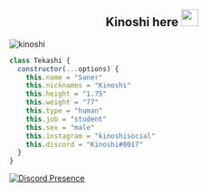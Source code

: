 <h2 align="center">Kinoshi here <img src="https://raw.githubusercontent.com/iampavangandhi/iampavangandhi/master/gifs/Hi.gif" width="30px"> </h2>

  <img src="https://komarev.com/ghpvc/?username=tekashix0s&label=Ziyaretçi%20Sayısı&color=552b75" alt="kinoshi" />
  
```js
class Tekashi {
  constructor(...options) {
    this.name = "Saner"
    this.nicknames = "Kinoshi"
    this.height = "1.75"
    this.weight = "77"
    this.type = "human"
    this.job = "student"
    this.sex = "male"
    this.instagram = "kinoshisocial"
    this.discord = "Kinoshi#0017"
  }
}
```

[![Discord Presence](https://lanyard.cnrad.dev/api/913076582694944839)](https://discord.com/users/913076582694944839)
